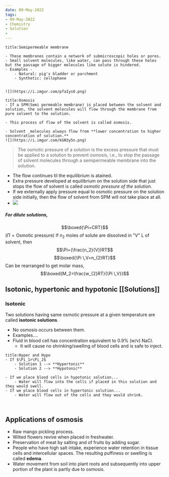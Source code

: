 ```yaml
---
date: 09-May-2022
tags:
- 09-May-2022
- Chemistry
- Solution
- 
---
```

```ad-note 
title:Semipermeable membrane 

- These membranes contain a network of submicroscopic holes or pores.
- Small solvent molecules, like water, can pass through these holes but the passage of bigger molecules like solute is hindered.
- Examples -
	- Natural: pig's bladder or parchment
	- Synthetic: cellophane


![](https://i.imgur.com/pfaIys6.png)
```
```ad-note 
title:Osmosis
- If a SPM(Semi permeable membrane) is placed between the solvent and solution, the solvent molecules will flow through the membrane from pure solvent to the solution.

- This process of flow of the solvent is called osmosis.

- Solvent _molecules always flow from **lower concentration to higher
concentration of solution.**
![](https://i.imgur.com/kGN3y5n.png)

```
>The osmotic pressure of a solution is the excess pressure that must be applied to a solution to prevent osmosis, i.e., to stop the passage of solvent molecules through a semipermeable membrane into the solution.

- The flow continues til the equilibrium is atained.
- Extra pressure developed at equilibrium on the solution side that just stops the flow of solvent is called _osmotic pressure of the solution._
- If we externally apply pressure equal to osmotic pressure on the solution side initially, then the flow of solvent from SPM will not take place at all.
- ![](https://i.imgur.com/eBftolr.png)
##### For dilute solutions,
$$\boxed{\Pi=CRT}$$ ($\Pi=\text{Osmotic pressure}$)
If $n_{2}$ moles of solute are dissolved in "V" L of solvent, then 
$$\Pi=(\frac{n_2}{V})RT$$
$$\boxed{\Pi \,V=n_{2}RT}$$
Can be rearranged to get molar mass,
$$\boxed{M_2=\frac{w_{2}RT}{\Pi \,V}}$$
## Isotonic, hypertonic and hypotonic [[Solutions]] 
### Isotonic 
Two solutions having same osmotic pressure at a given temperature are called **isotonic solutions**.
- No osmosis occurs between them.
- Examples.... 
- Fluid in blood cell has concentration equivalent to 0.9% (w/v) NaCl.
	- It will cause no shrinking/swelling of blood cells and is safe to inject.

```ad-note 
title:Hyper and Hypo 
- If $\Pi_1>\Pi_2$
	- Solution 1 --> **Hypertonic** 
	- Solution 2 --> **Hypotonic** 

- If we place blood cells in hypotonic solution...
	- Water will flow into the cells if placed in this solution and they would swell.
- If we place blood cells in hypertonic solution...
	- Water will flow out of the cells and they would shrink.



```

## Applications of osmosis 
- Raw mango pickling process.
- Wilted flowers revive when placed in freshwater.
- Preservation of meat by salting and of fruits by adding sugar.
- People who have high salt intake, experience water retention in tissue cells and intercellular spaces. The resulting puffiness or swelling is called **edema**.
- Water movement from soil into plant roots and subsequently into upper portion of the plant is partly due to osmosis.

